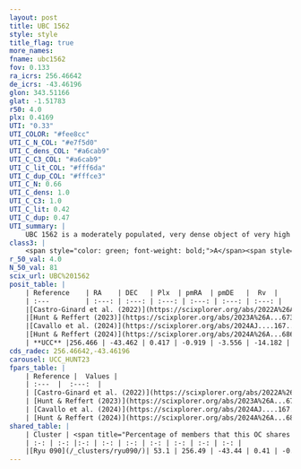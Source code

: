 ```yaml
---
layout: post
title: UBC 1562
style: style
title_flag: true
more_names: 
fname: ubc1562
fov: 0.133
ra_icrs: 256.46642
de_icrs: -43.46196
glon: 343.51166
glat: -1.51783
r50: 4.0
plx: 0.4169
UTI: "0.33"
UTI_COLOR: "#fee8cc"
UTI_C_N_COL: "#e7f5d0"
UTI_C_dens_COL: "#a6cab9"
UTI_C_C3_COL: "#a6cab9"
UTI_C_lit_COL: "#fff6da"
UTI_C_dup_COL: "#fffce3"
UTI_C_N: 0.66
UTI_C_dens: 1.0
UTI_C_C3: 1.0
UTI_C_lit: 0.42
UTI_C_dup: 0.47
UTI_summary: |
    UBC 1562 is a moderately populated, very dense object of very high C3 quality. It was recently reported in the literature.<br><br><span style="color: #99180f; font-weight: bold;">Warning: </span>This is possibly a duplicated object, which shares a significant percentage of members with at least one previously reported entry.
class3: |
    <span style="color: green; font-weight: bold;">A</span><span style="color: green; font-weight: bold;">A</span>
r_50_val: 4.0
N_50_val: 81
scix_url: UBC%201562
posit_table: |
    | Reference    | RA    | DEC   | Plx  | pmRA  | pmDE   |  Rv  |
    | :---         | :---: | :---: | :---: | :---: | :---: | :---: |
    |[Castro-Ginard et al. (2022)](https://scixplorer.org/abs/2022A%26A...661A.118C) | 256.45 | -43.46 | 0.41 | -0.92 | -3.54 | -25.83 |
    |[Hunt & Reffert (2023)](https://scixplorer.org/abs/2023A%26A...673A.114H) | 256.484 | -43.455 | 0.417 | -0.906 | -3.514 | 17.606 |
    |[Cavallo et al. (2024)](https://scixplorer.org/abs/2024AJ....167...12C) | 256.444 | -43.472 | 0.415 | -- | -- | -- |
    |[Hunt & Reffert (2024)](https://scixplorer.org/abs/2024A%26A...686A..42H) | 256.484 | -43.455 | 0.417 | -0.906 | -3.514 | 17.606 |
    | **UCC** |256.466 | -43.462 | 0.417 | -0.919 | -3.556 | -14.182 | 
cds_radec: 256.46642,-43.46196
carousel: UCC_HUNT23
fpars_table: |
    | Reference |  Values |
    | :---  |  :---:  |
    | [Castro-Ginard et al. (2022)](https://scixplorer.org/abs/2022A%26A...661A.118C) | `AV=3.357, Dist=2702, logAge=8.081` |
    | [Hunt & Reffert (2023)](https://scixplorer.org/abs/2023A%26A...673A.114H) | `AV50=4.269, diffAV50=2.561, MOD50=11.746, logAge50=8.128` |
    | [Cavallo et al. (2024)](https://scixplorer.org/abs/2024AJ....167...12C) | `AV50=4.33, dMod50=11.61, logAge50=8.27, [Fe/H]50=0.07` |
    | [Hunt & Reffert (2024)](https://scixplorer.org/abs/2024A%26A...686A..42H) | `MassJ=1166.82` |
shared_table: |
    | Cluster | <span title="Percentage of members that this OC shares with the ones listed">%</span>   | RA   | DEC   | Plx   | pmRA  | pmDE  | Rv | UTI |
    | :-: | :-: |:-: | :-: | :-: | :-: | :-: | :-: | :-: |
    |[Ryu 090](/_clusters/ryu090/)| 53.1 | 256.49 | -43.44 | 0.41 | -0.92 | -3.55 | 6.97 |0.5 |
---
```

